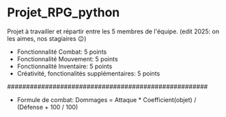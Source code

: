 # Projet_RPG_python

Projet à travailler et répartir entre les 5 membres de l'équipe.
(edit 2025: on les aimes, nos stagiaires 😉)

- Fonctionnalité Combat: 5 points
- Fonctionnalité Mouvement: 5 points
- Fonctionnalité Inventaire: 5 points
- Créativité, fonctionalités supplémentaires: 5 points

#####################################################

- Formule de combat: Dommages = Attaque * Coefficient(objet) / (Défense + 100 / 100)
